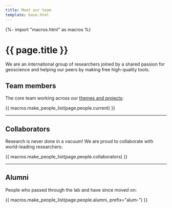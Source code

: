 ```yaml
---
title: Meet our team
template: base.html
---
```


{%- import "macros.html" as macros %}

# {{ page.title }}

<p class="lead">
We are an international group of researchers joined by a shared passion for
geoscience and helping our peers by making free high-quality tools.
</p>

<section class="my-5">

## Team members

The core team working across our [themes and projects](../research):

{{ macros.make_people_list(page.people.current) }}

</section>

<hr>

<section class="my-5">

## Collaborators

Research is never done in a vacuum! We are proud to collaborate with
world-leading researchers:

{{ macros.make_people_list(page.people.collaborators) }}

</section>

<hr>

<section class="mt-5">

## Alumni

People who passed through the lab and have since moved on:

{{ macros.make_people_list(page.people.alumni, prefix="alum-") }}

</section>
